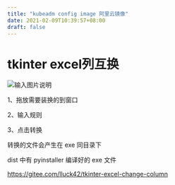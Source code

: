 ```yaml
---
title: "kubeadm config image 阿里云镜像"
date: 2021-02-09T10:39:57+08:00
draft: false
---
```


# tkinter excel列互换

![输入图片说明](https://images.gitee.com/uploads/images/2021/0209/103320_62fd0906_2245656.jpeg "1612837966(1).jpg")

1、拖放需要装换的到窗口

2、输入规则

3、点击转换

转换的文件会产生在 exe 同目录下

dist 中有 pyinstaller 编译好的 exe 文件

https://gitee.com/lluck42/tkinter-excel-change-column